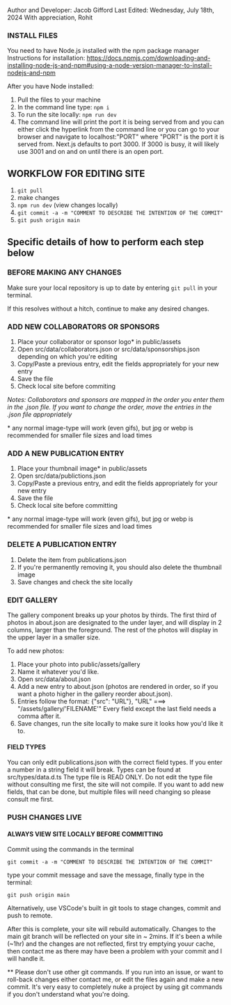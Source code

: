 Author and Developer: Jacob Gifford
Last Edited: Wednesday, July 18th, 2024
With appreciation, Rohit

### INSTALL FILES

You need to have Node.js installed with the npm package manager
Instructions for installation:
https://docs.npmjs.com/downloading-and-installing-node-js-and-npm#using-a-node-version-manager-to-install-nodejs-and-npm

After you have Node installed:

1. Pull the files to your machine
2. In the command line type: `npm i`
3. To run the site locally: `npm run dev`
4. The command line will print the port it is being served from and you can either click the hyperlink from the command line
   or you can go to your browser and navigate to localhost:"PORT" where "PORT" is the port it is served from. Next.js defaults to port 3000. If 3000 is busy, it will likely use 3001 and on and on until there is an open port.

## WORKFLOW FOR EDITING SITE

1. `git pull`
2. make changes
3. `npm run dev` (view changes locally)
4. `git commit -a -m "COMMENT TO DESCRIBE THE INTENTION OF THE COMMIT"`
5. `git push origin main`

## Specific details of how to perform each step below

### BEFORE MAKING ANY CHANGES

Make sure your local repository is up to date by entering
`git pull` in your terminal.

If this resolves without a hitch, continue to make any desired changes.
### ADD NEW COLLABORATORS OR SPONSORS
1. Place your collaborator or sponsor logo\* in public/assets
2. Open src/data/collaborators.json or src/data/sponsorships.json depending on which you're editing
3. Copy/Paste a previous entry, edit the fields appropriately for your new entry
4. Save the file
5. Check local site before commiting

_Notes: Collaborators and sponsors are mapped in the order you enter them in the .json file. If you want to change the order, move the entries in the .json file appropriately_

\* any normal image-type will work (even gifs), but jpg or webp is recommended for smaller file sizes and load times

### ADD A NEW PUBLICATION ENTRY

1. Place your thumbnail image\* in public/assets
2. Open src/data/publictions.json
3. Copy/Paste a previous entry, and edit the fields appropriately for your new entry
4. Save the file
5. Check local site before committing

\* any normal image-type will work (even gifs), but jpg or webp is recommended for smaller file sizes and load times

### DELETE A PUBLICATION ENTRY

1. Delete the item from publications.json
2. If you're permanently removing it, you should also delete the thumbnail image
3. Save changes and check the site locally

### EDIT GALLERY

The gallery component breaks up your photos by thirds. The first third of photos in about.json are designated to the under layer, and will display in 2 columns, larger than the foreground. The rest of the photos will display in the upper layer in a smaller size.

To add new photos:

1. Place your photo into public/assets/gallery
2. Name it whatever you'd like.
3. Open src/data/about.json
4. Add a new entry to about.json (photos are rendered in order, so if you want a photo higher in the gallery reorder about.json).
5. Entries follow the format: {"src": "URL"}, "URL" ===> "/assets/gallery/'FILENAME'" Every field except the last field needs a comma after it.
6. Save changes, run the site locally to make sure it looks how you'd like it to.

#### FIELD TYPES

You can only edit publications.json with the correct field types. If you enter a number in a string field it will break.
Types can be found at src/types/data.d.ts
The type file is READ ONLY.
Do not edit the type file without consulting me first, the site will not compile.
If you want to add new fields, that can be done, but multiple files will need changing so please consult me first.

### PUSH CHANGES LIVE

#### ALWAYS VIEW SITE LOCALLY BEFORE COMMITTING

Commit using the commands in the terminal

`git commit -a -m "COMMENT TO DESCRIBE THE INTENTION OF THE COMMIT"`

type your commit message and save the message, finally type in the terminal:

`git push origin main`

Alternatively, use VSCode's built in git tools to stage changes, commit and push to remote.

After this is complete, your site will rebuild automatically. Changes to the main git branch will be reflected on your site in ~ 2mins. If it's been a while (~1hr) and the changes are not reflected, first try emptying youur cache, then contact me as there may have been a problem with your commit and I will handle it.

\*\* Please don't use other git commands. If you run into an issue, or want to roll-back changes either contact me, or edit the files again and make a new commit. It's very easy to completely nuke a project by using git commands if you don't understand what you're doing.

